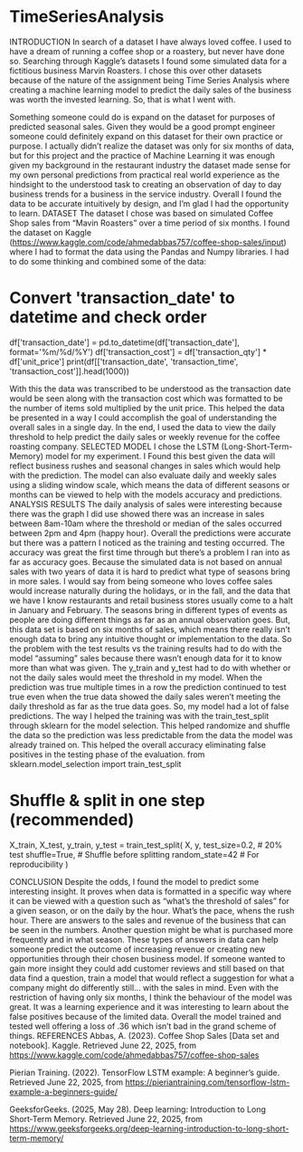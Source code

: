 # TimeSeriesAnalysis

INTRODUCTION
 In search of a dataset I have always loved coffee. I used to have a dream of running a coffee shop or a roastery, but never have done so. Searching through Kaggle’s datasets I found some simulated data for a fictitious business Marvin Roasters. I chose this over other datasets because of the nature of the assignment being Time Series Analysis where creating a machine learning model to predict the daily sales of the business was worth the invested learning. So, that is what I went with.

Something someone could do is expand on the dataset for purposes of predicted seasonal sales. Given they would be a good prompt engineer someone could definitely expand on this dataset for their own practice or purpose. I actually didn’t realize the dataset was only for six months of data, but for this project and the practice of Machine Learning it was enough given my background in the restaurant industry the dataset made sense for my own personal predictions from practical real world experience as the hindsight to the understood task to creating an observation of day to day business trends for a business in the service industry. Overall I found the data to be accurate intuitively by design, and I’m glad I had the opportunity to learn. 
DATASET
The dataset I chose was based on simulated Coffee Shop sales from “Mavin Roasters” over a time period of six months. I found the dataset on Kaggle (https://www.kaggle.com/code/ahmedabbas757/coffee-shop-sales/input) where I had to format the data using the Pandas and Numpy libraries. I had to do some thinking and combined some of the data:
# Convert 'transaction_date' to datetime and check order
df['transaction_date'] = pd.to_datetime(df['transaction_date'], format='%m/%d/%Y')
df['transaction_cost'] = df['transaction_qty'] * df['unit_price']
print(df[['transaction_date', 'transaction_time', 'transaction_cost']].head(1000))

With this the data was transcribed to be understood as the transaction date would be seen along with the transaction cost which was formatted to be the number of items sold multiplied by the unit price. This helped the data be presented in a way I could accomplish the goal of understanding the overall sales in a single day. In the end, I used the data to view the daily threshold to help predict the daily sales or weekly revenue for the coffee roasting company.
SELECTED MODEL
 I chose the LSTM (Long-Short-Term-Memory) model for my experiment. I Found this best given the data will reflect business rushes and seasonal changes in sales which would help with the prediction. The model can also evaluate daily and weekly sales using a sliding window scale, which means the data of different seasons or months can be viewed to help with the models accuracy and predictions.
ANALYSIS RESULTS
The daily analysis of sales were interesting because there was the graph I did use showed there was an increase in sales between 8am-10am where the threshold or median of the sales occurred between 2pm and 4pm (happy hour). Overall the predictions were accurate but there was a pattern I noticed as the training and testing occurred. The accuracy was great the first time through but there’s a problem I ran into as far as accuracy goes. Because the simulated data is not based on annual sales with two years of data it is hard to predict what type of seasons bring in more sales. I would say from being someone who loves coffee sales would increase naturally during the holidays, or in the fall, and the data that we have I know restaurants and retail business stores usually come to a halt in January and February. The seasons bring in different types of events as people are doing different things as far as an annual observation goes. But, this data set is based on six months of sales, which means there really isn’t enough data to bring any intuitive thought or implementation to the data. So the problem with the test results vs the training results had to do with the model “assuming” sales because there wasn’t enough data for it to know more than what was given. The y_train and y_test had to do with whether or not the daily sales would meet the threshold in my model. When the prediction was true multiple times in a row the prediction continued to test true even when the true data showed the daily sales weren’t meeting the daily threshold as far as the true data goes. So, my model had a lot of false predictions. The way I helped the training was with the train_test_split through sklearn for the model selection. This helped randomize and shuffle the data so the prediction was less predictable from the data the model was already trained on. This helped the overall accuracy eliminating false positives in the testing phase of the evaluation.
from sklearn.model_selection import train_test_split


# Shuffle & split in one step (recommended)
X_train, X_test, y_train, y_test = train_test_split(
    X, y,
    test_size=0.2,   # 20% test
    shuffle=True,    # Shuffle before splitting
    random_state=42 # For reproducibility
)


CONCLUSION
 Despite the odds, I found the model to predict some interesting insight. It proves when data is formatted in a specific way where it can be viewed with a question such as “what’s the threshold of sales” for a given season, or on the daily by the hour. What’s the pace, whens the rush hour. There are answers to the sales and revenue of the business that can be seen in the numbers. Another question might be what is purchased more frequently and in what season. These types of answers in data can help someone predict the outcome of increasing revenue or creating new opportunities through their chosen business model. If someone wanted to gain more insight they could add customer reviews and still based on that data find a question, train a model that would reflect a suggestion for what a company might do differently still… with the sales in mind.
	Even with the restriction of having only six months,  I think the behaviour of the model was great. It was a learning experience and it was interesting to learn about the false positives because of the limited data. Overall the model trained and tested well offering a loss of .36 which isn’t bad in the grand scheme of things.
REFERENCES
Abbas, A. (2023). Coffee Shop Sales [Data set and notebook]. Kaggle. Retrieved June 22, 2025, from https://www.kaggle.com/code/ahmedabbas757/coffee-shop-sales

Pierian Training. (2022). TensorFlow LSTM example: A beginner’s guide. Retrieved June 22, 2025, from https://pieriantraining.com/tensorflow-lstm-example-a-beginners-guide/

GeeksforGeeks. (2025, May 28). Deep learning: Introduction to Long Short‑Term Memory. Retrieved June 22, 2025, from https://www.geeksforgeeks.org/deep-learning-introduction-to-long-short-term-memory/
